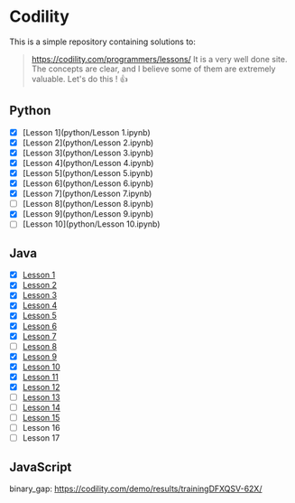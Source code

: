 # Codility 
This is a simple repository containing solutions to:
> https://codility.com/programmers/lessons/ 
It is a very well done site. The concepts are clear, and I believe some of them
are extremely valuable.
Let's do this ! :+1:

## Python
- [x] [Lesson 1](python/Lesson 1.ipynb)
- [x] [Lesson 2](python/Lesson 2.ipynb)
- [x] [Lesson 3](python/Lesson 3.ipynb)
- [x] [Lesson 4](python/Lesson 4.ipynb)
- [x] [Lesson 5](python/Lesson 5.ipynb)
- [x] [Lesson 6](python/Lesson 6.ipynb)
- [x] [Lesson 7](python/Lesson 7.ipynb)
- [ ] [Lesson 8](python/Lesson 8.ipynb)
- [x] [Lesson 9](python/Lesson 9.ipynb)
- [ ] [Lesson 10](python/Lesson 10.ipynb)

## Java
- [x] [Lesson 1](java/src/Lesson_01_03/)
- [x] [Lesson 2](java/src/Lesson_01_03/)
- [x] [Lesson 3](java/src/Lesson_01_03/)
- [x] [Lesson 4](java/src/Lesson_04)
- [x] [Lesson 5](java/src/Lesson_05)
- [x] [Lesson 6](java/src/Lesson_06)
- [x] [Lesson 7](java/src/Lesson_07)
- [ ] [Lesson 8](java/src/Lesson_08)
- [x] [Lesson 9](java/src/Lesson_09)
- [x] [Lesson 10](java/src/Lesson_10)
- [x] [Lesson 11](java/src/Lesson_11)
- [x] [Lesson 12](java/src/Lesson_12)
- [ ] [Lesson 13](java/src/Lesson_13)
- [ ] [Lesson 14](java/src/Lesson_14)
- [ ] [Lesson 15](java/src/Lesson_15)
- [ ] Lesson 16
- [ ] Lesson 17

## JavaScript
binary_gap: https://codility.com/demo/results/trainingDFXQSV-62X/